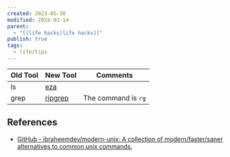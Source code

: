 ```yaml
---
created: 2023-05-30
modified: 2024-03-14
parent:
  - "[[life hacks|life hacks]]"
publish: true
tags:
  - life/tips
---
```


| Old Tool | New Tool                                         | Comments            |
| -------- | ------------------------------------------------ | ------------------- |
| ls       | [eza](https://eza.rocks/)                        |                     |
| grep     | [ripgrep](https://github.com/BurntSushi/ripgrep) | The command is `rg` |

## References
- [GitHub - ibraheemdev/modern-unix: A collection of modern/faster/saner alternatives to common unix commands.](https://github.com/ibraheemdev/modern-unix)